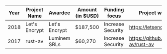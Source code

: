 |Year| Project Name  | Awardee  |  Amount (in $USD) |  Funding focus | Project website  |
|---|---|---|---|---|---|
| 2018 | Let's Encrypt | Let's Encrypt | $187,500 |  Increase Security | https://letsencrypt.org/ |
| 2017 | rust-av | Luminem SRLs | $60,270 | Increase Security  | https://github.com/rust-av/rust-av |
